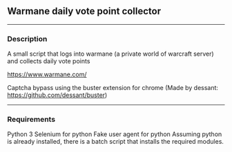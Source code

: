 ## Warmane daily vote point collector

---

### Description

A small script that logs into warmane (a private world of warcraft server) and collects daily vote points

https://www.warmane.com/

Captcha bypass using the buster extension for chrome (Made by dessant: https://github.com/dessant/buster)

---

### Requirements

Python 3
Selenium for python
Fake user agent for python
Assuming python is already installed, there is a batch script that installs the required modules.
